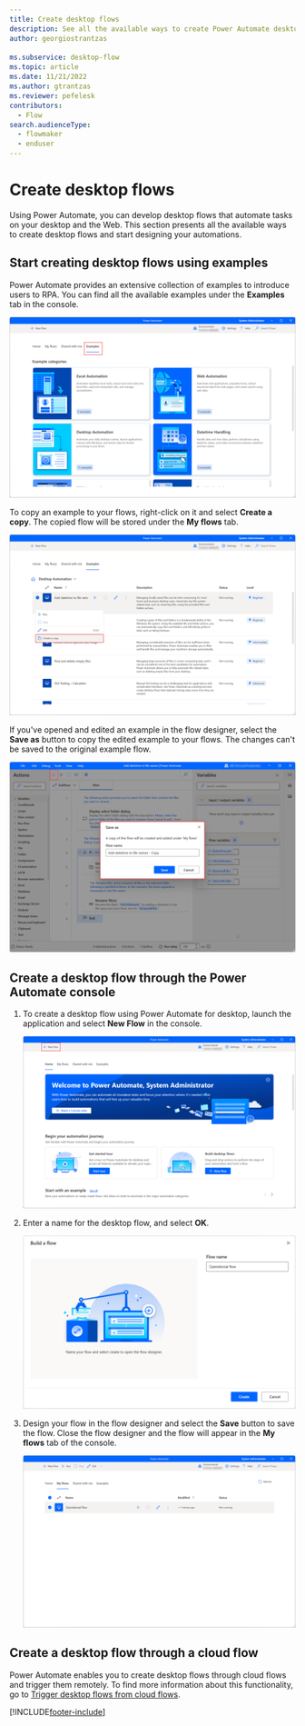 ```yaml
---
title: Create desktop flows
description: See all the available ways to create Power Automate desktop flows.
author: georgiostrantzas

ms.subservice: desktop-flow
ms.topic: article
ms.date: 11/21/2022
ms.author: gtrantzas
ms.reviewer: pefelesk
contributors:
  - Flow
search.audienceType: 
  - flowmaker
  - enduser
---
```


# Create desktop flows

Using Power Automate, you can develop desktop flows that automate tasks on your desktop and the Web. This section presents all the available ways to create desktop flows and start designing your automations.

## Start creating desktop flows using examples

Power Automate provides an extensive collection of examples to introduce users to RPA. You can find all the available examples under the **Examples** tab in the console.

![Screenshot of the Examples tab in the console.](media\create-flow-console\console-examples.png)

To copy an example to your flows, right-click on it and select **Create a copy**. The copied flow will be stored under the **My flows** tab.

![Screenshot of the Create a copy option of an example.](media\create-flow-console\create-copy-example.png)

If you've opened and edited an example in the flow designer, select the **Save as** button to copy the edited example to your flows. The changes can't be saved to the original example flow.

![Screenshot of the Save as button in an open example.](media\create-flow-console\save-as-example.png)

## Create a desktop flow through the Power Automate console

1. To create a desktop flow using Power Automate for desktop, launch the application and select **New Flow** in the console.

   ![Screenshot of the New flow button in the console.](media\create-flow-console\console.png)

1. Enter a name for the desktop flow, and select **OK**.

   ![Screenshot of the Build a flow dialog.](media\create-flow-console\build-flow-dialog.png)

1. Design your flow in the flow designer and select the **Save** button to save the flow. Close the flow designer and the flow will appear in the **My flows** tab of the console.

   ![Screenshot a desktop flow in the console.](media\create-flow-console\console-flow.png)

## Create a desktop flow through a cloud flow

Power Automate enables you to create desktop flows through cloud flows and trigger them remotely. To find more information about this functionality, go to [Trigger desktop flows from cloud flows](trigger-desktop-flows.md).

[!INCLUDE[footer-include](../includes/footer-banner.md)]
